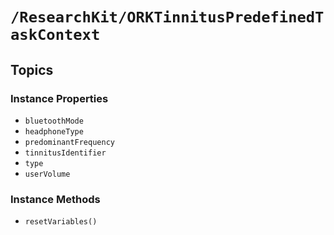 # ``/ResearchKit/ORKTinnitusPredefinedTaskContext``

<!-- The content below this line is auto-generated and is redundant. You should either incorporate it into your content above this line or delete it. -->

## Topics

### Instance Properties

- ``bluetoothMode``
- ``headphoneType``
- ``predominantFrequency``
- ``tinnitusIdentifier``
- ``type``
- ``userVolume``

### Instance Methods

- ``resetVariables()``